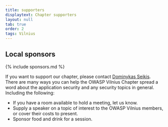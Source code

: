 ```yaml
---
title: supporters
displaytext: Chapter supporters
layout: null
tab: true
order: 2
tags: Vilnius
---
```


## Local sponsors
{% include sponsors.md %}

If you want to support our chapter, please contact [Dominykas Seikis](mailto:dominykas.seikis@owasp.org).  
There are many ways you can help the OWASP Vilnius Chapter spread a word about the application security and any security topics in general. Including the following:  
- If you have a room available to hold a meeting, let us know.
- Supply a speaker on a topic of interest to the OWASP Vilnius members, or cover their costs to present.
- Sponsor food and drink for a session.
